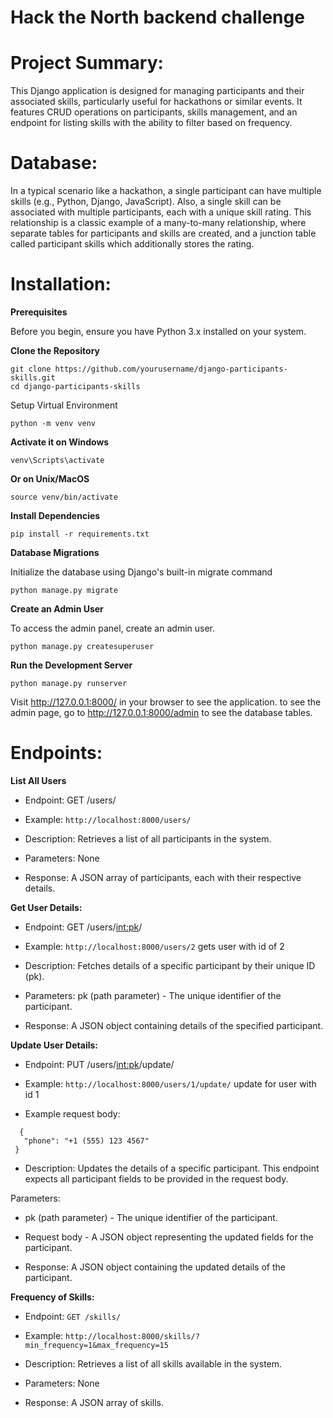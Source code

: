 # Hack the North backend challenge

# Project Summary:

This Django application is designed for managing participants and their associated skills, particularly useful for hackathons or similar events. It features CRUD operations on participants, skills management, and an endpoint for listing skills with the ability to filter based on frequency.

# Database:

In a typical scenario like a hackathon, a single participant can have multiple skills (e.g., Python, Django, JavaScript). Also, a single skill can be associated with multiple participants, each with a unique skill rating. This relationship is a classic example of a many-to-many relationship, where separate tables for participants and skills are created, and a junction table called participant skills which additionally stores the rating.

# Installation:

**Prerequisites**

Before you begin, ensure you have Python 3.x installed on your system.

**Clone the Repository**


```
git clone https://github.com/yourusername/django-participants-skills.git
cd django-participants-skills
```
Setup Virtual Environment

```
python -m venv venv
```
**Activate it on Windows**
```
venv\Scripts\activate
```
**Or on Unix/MacOS**
```
source venv/bin/activate
```
**Install Dependencies**

```
pip install -r requirements.txt
```

**Database Migrations**

Initialize the database using Django's built-in migrate command

```
python manage.py migrate
```

**Create an Admin User**

To access the admin panel, create an admin user.

```
python manage.py createsuperuser
```

**Run the Development Server**
```
python manage.py runserver
```
Visit http://127.0.0.1:8000/ in your browser to see the application. to see the admin page, go to http://127.0.0.1:8000/admin to see the database tables.

# Endpoints:

**List All Users**
- Endpoint: GET /users/

- Example: ```http://localhost:8000/users/```

- Description: Retrieves a list of all participants in the system.

- Parameters: None

- Response: A JSON array of participants, each with their respective details.


**Get User Details:**

- Endpoint: GET /users/<int:pk>/

- Example: ```http://localhost:8000/users/2``` gets user with id of 2

- Description: Fetches details of a specific participant by their unique ID (pk).

- Parameters: pk (path parameter) - The unique identifier of the participant.

- Response: A JSON object containing details of the specified participant.

**Update User Details:**

- Endpoint: PUT /users/<int:pk>/update/

- Example: ```http://localhost:8000/users/1/update/``` update for user with id 1
  
- Example request body:
 ```
   {
    "phone": "+1 (555) 123 4567"
  }
```

- Description: Updates the details of a specific participant. This endpoint expects all participant fields to be provided in the request body.

Parameters:

- pk (path parameter) - The unique identifier of the participant.

- Request body - A JSON object representing the updated fields for the participant.

- Response: A JSON object containing the updated details of the participant.

**Frequency of Skills:**

- Endpoint: ```GET /skills/```

- Example: ```http://localhost:8000/skills/?min_frequency=1&max_frequency=15```

- Description: Retrieves a list of all skills available in the system.

- Parameters: None 

- Response: A JSON array of skills.
